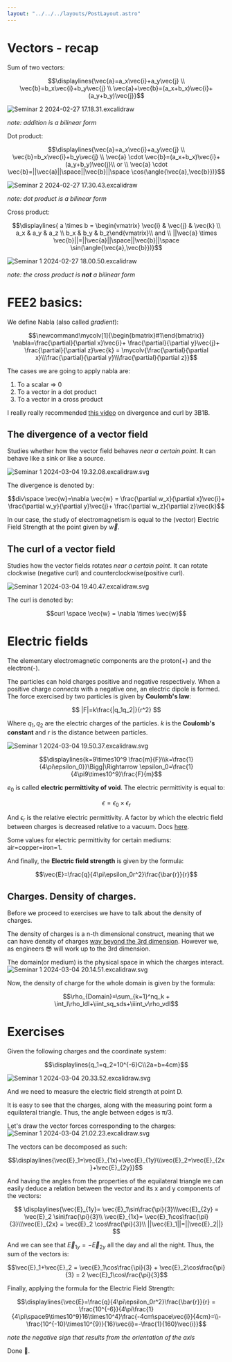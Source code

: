 ```yaml
---
layout: "../../../layouts/PostLayout.astro"
---
```


# Vectors - recap

Sum of two vectors:

$$\displaylines{\vec{a}=a_x\vec{i}+a_y\vec{j} \\ \vec{b}=b_x\vec{i}+b_y\vec{j} \\ \vec{a}+\vec{b}=(a_x+b_x)\vec{i}+(a_y+b_y)\vec{j}}$$

![Seminar 2 2024-02-27 17.18.31.excalidraw](/Seminar%202%202024-02-27%2017.18.31.excalidraw.svg)

_note: addition is a bilinear form_

Dot product:

$$\displaylines{\vec{a}=a_x\vec{i}+a_y\vec{j} \\ \vec{b}=b_x\vec{i}+b_y\vec{j} \\ \vec{a} \cdot \vec{b}=(a_x+b_x)\vec{i}+(a_y+b_y)\vec{j}\\ or \\ \vec{a} \cdot \vec{b}=||\vec{a}||\space||\vec{b}||\space \cos(\angle{\vec{a},\vec{b}})}$$

![Seminar 2 2024-02-27 17.30.43.excalidraw](/Seminar%202%202024-02-27%2017.30.43.excalidraw.svg)

_note: dot product is a bilinear form_

Cross product:

$$\displaylines{ a \times b = \begin{vmatrix} \vec{i} & \vec{j} & \vec{k} \\ a_x & a_y & a_z \\ b_x & b_y & b_z\end{vmatrix}\\ and \\ ||\vec{a} \times \vec{b}||=||\vec{a}||\space||\vec{b}||\space \sin(\angle{\vec{a},\vec{b}})}$$

![Seminar 1 2024-02-27 18.00.50.excalidraw](/Seminar%201%202024-02-27%2018.00.50.excalidraw.svg)

_note: the cross product is **not** a bilinear form_

# FEE2 basics:

We define Nabla (also called _gradient_):

$$\newcommand\mycolv[1]{\begin{bmatrix}#1\end{bmatrix}} \nabla=\frac{\partial}{\partial x}\vec{i}+ \frac{\partial}{\partial y}\vec{j}+ \frac{\partial}{\partial z}\vec{k} = \mycolv{\frac{\partial}{\partial x}\\\frac{\partial}{\partial y}\\\frac{\partial}{\partial z}}$$

The cases we are going to apply nabla are:

1. To a scalar => 0
2. To a vector in a dot product
3. To a vector in a cross product

I really really recommended [this video](https://www.youtube.com/watch?v=rB83DpBJQsE&pp=ygUbM2JsdWUxYnJvd24gZGl2ZXJnZW5jZSBjdXJs) on divergence and curl by 3B1B.

## The divergence of a vector field

Studies whether how the vector field behaves _near a certain point_.
It can behave like a sink or like a source.

![Seminar 1 2024-03-04 19.32.08.excalidraw.svg](/Seminar%201%202024-03-04%2019.32.08.excalidraw.svg)

The divergence is denoted by:

$$div\space \vec{w}=\nabla \vec{w} = \frac{\partial w_x}{\partial x}\vec{i}+ \frac{\partial w_y}{\partial y}\vec{j}+ \frac{\partial w_z}{\partial z}\vec{k}$$

In our case, the study of electromagnetism is equal to the (vector) Electric Field Strength at the point given by $\vec{w}$.

## The curl of a vector field

Studies how the vector fields rotates _near a certain point_.
It can rotate clockwise (negative curl) and counterclockwise(positive curl).

![Seminar 1 2024-03-04 19.40.47.excalidraw.svg](/Seminar%201%202024-03-04%2019.40.47.excalidraw.svg)

The curl is denoted by:

$$curl \space \vec{w} = \nabla \times \vec{w}$$

# Electric fields

The elementary electromagnetic components are the proton(+) and the electron(-).

The particles can hold charges positive and negative respectively. When a positive charge _connects_ with a negative one, an electric dipole is formed.
The force exercised by two particles is given by **Coulomb's law**:


$$ |F|=k\frac{|q_1q_2|}{r^2} $$


Where $q_1,q_2$ are the electric charges of the particles. $k$ is the **Coulomb's constant** and $r$ is the distance between particles.

![Seminar 1 2024-03-04 19.50.37.excalidraw.svg](/Seminar%201%202024-03-04%2019.50.37.excalidraw.svg)

$$\displaylines{k=9\times10^9 \frac{m}{F}\\k=\frac{1}{4\pi\epsilon_0}}\Bigg|\Rightarrow \epsilon_0=\frac{1}{4\pi9\times10^9}\frac{F}{m}$$

$e_0$ is called **electric permittivity of void**.
The electric permittivity is equal to:

$$\epsilon = \epsilon_0\times\epsilon_r$$

And $\epsilon_r$ is the relative electric permittivity. A factor by which the electric field between charges is decreased relative to a vacuum. Docs [here](https://www.google.com/url?sa=t&rct=j&q=&esrc=s&source=web&cd=&cad=rja&uact=8&ved=2ahUKEwiH0ef8l9uEAxXSQvEDHf4uBP0QFnoECBsQAw&url=https%3A%2F%2Fen.wikipedia.org%2Fwiki%2FRelative_permittivity%23%3A~%3Atext%3DRelative%2520permittivity%2520is%2520the%2520factor%2Chas%2520vacuum%2520as%2520its%2520dielectric.&usg=AOvVaw1bbwmtFwPfoJwLYS1vSkqe&opi=89978449).

Some values for electric permittivity for certain mediums: air=copper=iron=1.

And finally, the **Electric field strength** is given by the formula:

$$\vec{E}=\frac{q}{4\pi\epsilon_0r^2}\frac{\bar{r}}{r}$$

## Charges. Density of charges.

Before we proceed to exercises we have to talk about the density of charges.

The density of charges is a n-th dimensional construct, meaning that we can have density of charges [way beyond the 3rd dimension](https://en.wikipedia.org/wiki/Four-current#:~:text=In%20special%20and%20general%20relativity,unit%20time%20per%20unit%20area.). However we, as engineers 😎 will work up to the 3rd dimension.

The domain(or medium) is the physical space in which the charges interact.
![Seminar 1 2024-03-04 20.14.51.excalidraw.svg](/Seminar%201%202024-03-04%2020.14.51.excalidraw.svg)

Now, the density of charge for the whole domain is given by the formula:

$$\rho_{Domain}=\sum_{k=1}^nq_k + \int_l\rho_ldl+\iint_sq_sds+\iiint_v\rho_vdl$$

# Exercises

Given the following charges and the coordinate system:

$$\displaylines{q_1=q_2=10^{-6}C\\2a=b=4cm}$$

![Seminar 1 2024-03-04 20.33.52.excalidraw.svg](/Seminar%201%202024-03-04%2020.33.52.excalidraw.svg)

And we need to measure the electric field strength at point D.

It is easy to see that the charges, along with the measuring point form a equilateral triangle. Thus, the angle between edges is π/3.

Let's draw the vector forces corresponding to the charges:
![Seminar 1 2024-03-04 21.02.23.excalidraw.svg](/Seminar%201%202024-03-04%2021.02.23.excalidraw.svg)

The vectors can be decomposed as such:

$$\displaylines{\vec{E}_1=\vec{E}_{1x}+\vec{E}_{1y}\\\vec{E}_2=\vec{E}_{2x}+\vec{E}_{2y}}$$

And having the angles from the properties of the equilateral triangle we can easily deduce a relation between the vector and its x and y components of the vectors:

$$
\displaylines{\vec{E}_{1y}= \vec{E}_1\sin\frac{\pi}{3}\\\vec{E}_{2y} = \vec{E}_2 \sin\frac{\pi}{3}\\
\vec{E}_{1x}= \vec{E}_1\cos\frac{\pi}{3}\\\vec{E}_{2x} = \vec{E}_2 \cos\frac{\pi}{3}\\
||\vec{E}_1||=||\vec{E}_2||}
$$

And we can see that $\vec{E}_{1y}=-\vec{E}_{2y}$ all the day and all the night. Thus, the sum of the vectors is:

$$\vec{E}_1+\vec{E}_2 = \vec{E}_1\cos\frac{\pi}{3} + \vec{E}_2\cos\frac{\pi}{3} = 2 \vec{E}_1\cos\frac{\pi}{3}$$

Finally, applying the formula for the Electric Field Strength:

$$\displaylines{\vec{E}=\frac{q}{4\pi\epsilon_0r^2}\frac{\bar{r}}{r} = \frac{10^{-6}}{4\pi\frac{1}{4\pi\space9\times10^9}16\times10^4}\frac{-4cm\space\vec{i}}{4cm}=\\-\frac{10^{-10}\times10^{9}}{16}\vec{i}=-\frac{1}{160}\vec{i}}$$

_note the negative sign that results from the orientation of the axis_

Done 🥳.
